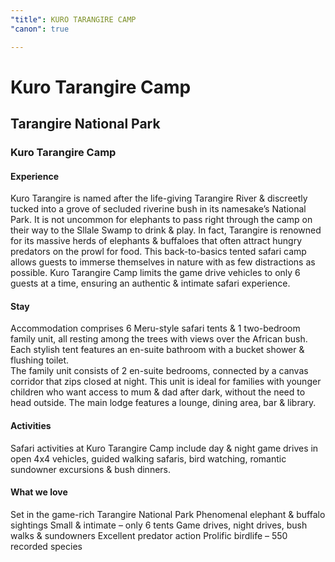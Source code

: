 ```yaml
---
"title": KURO TARANGIRE CAMP
"canon": true

---
```


# Kuro Tarangire Camp
## Tarangire National Park
### Kuro Tarangire Camp

#### Experience
Kuro Tarangire is named after the life-giving Tarangire River &amp; discreetly tucked into a grove of secluded riverine bush in its namesake’s National Park.
It is not uncommon for elephants to pass right through the camp on their way to the Sllale Swamp to drink &amp; play.  In fact, Tarangire is renowned for its massive herds of elephants &amp; buffaloes that often attract hungry predators on the prowl for food.
This back-to-basics tented safari camp allows guests to immerse themselves in nature with as few distractions as possible.
Kuro Tarangire Camp limits the game drive vehicles to only 6 guests at a time, ensuring an authentic &amp; intimate safari experience.

#### Stay
Accommodation comprises 6 Meru-style safari tents &amp; 1 two-bedroom family unit, all resting among the trees with views over the African bush.
Each stylish tent features an en-suite bathroom with a bucket shower &amp; flushing toilet.  
The family unit consists of 2 en-suite bedrooms, connected by a canvas corridor that zips closed at night.  This unit is ideal for families with younger children who want access to mum &amp; dad after dark, without the need to head outside.
The main lodge features a lounge, dining area, bar &amp; library.

#### Activities
Safari activities at Kuro Tarangire Camp include day &amp; night game drives in open 4x4 vehicles, guided walking safaris, bird watching, romantic sundowner excursions &amp; bush dinners.


#### What we love
Set in the game-rich Tarangire National Park
Phenomenal elephant &amp; buffalo sightings
Small &amp; intimate – only 6 tents
Game drives, night drives, bush walks &amp; sundowners
Excellent predator action
Prolific birdlife – 550 recorded species